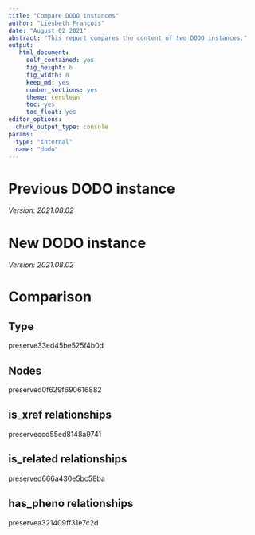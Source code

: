 ```yaml
---
title: "Compare DODO instances"
author: "Liesbeth François"
date: "August 02 2021"
abstract: "This report compares the content of two DODO instances."
output: 
   html_document: 
     self_contained: yes
     fig_height: 6
     fig_width: 8
     keep_md: yes
     number_sections: yes
     theme: cerulean
     toc: yes
     toc_float: yes
editor_options: 
  chunk_output_type: console
params:
  type: "internal"
  name: "dodo"
---
```




# Previous DODO instance



*Version: 2021.08.02*

# New DODO instance



*Version: 2021.08.02*

# Comparison 

## Type

preserve33ed45be525f4b0d

## Nodes

preserved0f629f690616882

## is_xref relationships

preserveccd55ed8148a9741

## is_related relationships

preserved666a430e5bc58ba

## has_pheno relationships

preservea321409ff31e7c2d
